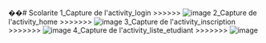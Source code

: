 ��#   S c o l a r i t e 
1_Capture de l'activity_login >>>>>>
![image](https://github.com/Mosar17/Scolarite/assets/141662358/9f5c1aeb-734c-4faa-99b7-eedfed1269d5)
2_Capture de l'activity_home >>>>>>>
![image](https://github.com/Mosar17/Scolarite/assets/141662358/303d8816-865d-4202-abca-75b04466435b)
3_Capture de l'activity_inscription >>>>>>>
![image](https://github.com/Mosar17/Scolarite/assets/141662358/b017ab7b-cf67-4f18-bacb-d9caeeb81473)
4_Capture de l'activity_liste_etudiant >>>>>>>
![image](https://github.com/Mosar17/Scolarite/assets/141662358/ca759f8c-6d64-41e3-b716-6965caa2ac46)






 
